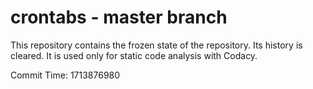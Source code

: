 # crontabs - master branch

This repository contains the frozen state of the repository.
Its history is cleared. It is used only for static code
analysis with Codacy.

Commit Time: 1713876980